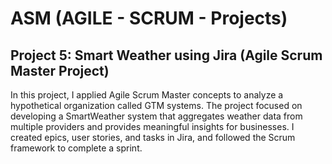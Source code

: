 # ASM (AGILE - SCRUM - Projects)

## Project 5: Smart Weather using Jira (Agile Scrum Master Project)

In this project, I applied Agile Scrum Master concepts to analyze a hypothetical organization called GTM systems. The project focused on developing a SmartWeather system that aggregates weather data from multiple providers and provides meaningful insights for businesses. I created epics, user stories, and tasks in Jira, and followed the Scrum framework to complete a sprint.
